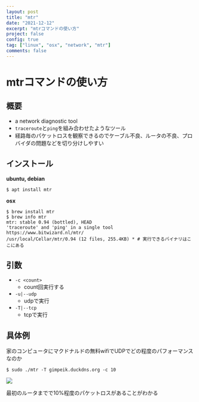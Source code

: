 ```yaml
---
layout: post
title: "mtr"
date: "2021-12-12"
excerpt: "mtrコマンドの使い方"
project: false
config: true
tag: ["linux", "osx", "network", "mtr"]
comments: false
---
```


# mtrコマンドの使い方

## 概要
 - a network diagnostic tool
 - `traceroute`と`ping`を組み合わせたようなツール
 - 経路毎のパケットロスを観察できるのでケーブル不良、ルータの不良、プロバイダの問題などを切り分けしやすい


## インストール

**ubuntu, debian**
```console
$ apt install mtr
```

**osx**
```console
$ brew install mtr
$ brew info mtr
mtr: stable 0.94 (bottled), HEAD
'traceroute' and 'ping' in a single tool
https://www.bitwizard.nl/mtr/
/usr/local/Cellar/mtr/0.94 (12 files, 255.4KB) * # 実行できるバイナリはここにある
```

## 引数
 - `-c <count>`
   - count回実行する
 - `-u|--udp`
   - udpで実行
 - `-T|--tcp`
   - tcpで実行

## 具体例

家のコンピュータにマクドナルドの無料wifiでUDPでどの程度のパフォーマンスなのか

```console
$ sudo ./mtr -T gimpeik.duckdns.org -c 10
```

<div>
  <img src="https://user-images.githubusercontent.com/4949982/145698093-c3a6273d-990a-43c9-93e8-6abbdf5f6c65.png">
</div>

最初のルータまでで10%程度のパケットロスがあることがわかる

